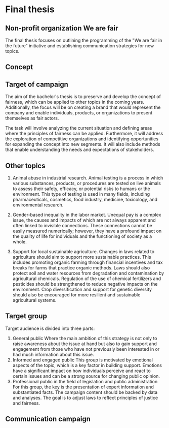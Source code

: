 # Final thesis
## Non-profit organization We are fair
The final thesis focuses on outlining the programming of the "We are fair in the future" initiative and establishing communication strategies for new topics. 

## Concept

## Target of campaign
The aim of the bachelor's thesis is to preserve and develop the concept of fairness, which can be applied to other topics in the coming years. Additionally, the focus will be on creating a brand that would represent the company and enable individuals, products, or organizations to present themselves as fair actors.

The task will involve analyzing the current situation and defining areas where the principles of fairness can be applied. Furthermore, it will address the exploration of competitive organizations and identifying opportunities for expanding the concept into new segments. It will also include methods that enable understanding the needs and expectations of stakeholders.

## Other topics
1. Animal abuse in industrial research.
Animal testing is a process in which various substances, products, or procedures are tested on live animals to assess their safety, efficacy, or potential risks to humans or the environment. This type of testing is used in many fields, including pharmaceuticals, cosmetics, food industry, medicine, toxicology, and environmental research.

3. Gender-based inequality in the labor market.
Unequal pay is a complex issue, the causes and impacts of which are not always apparent and often linked to invisible connections. These connections cannot be easily measured numerically; however, they have a profound impact on the quality of life for individuals and the functioning of society as a whole.

5. Support for local sustainable agriculture.
Changes in laws related to agriculture should aim to support more sustainable practices. This includes promoting organic farming through financial incentives and tax breaks for farms that practice organic methods. Laws should also protect soil and water resources from degradation and contamination by agricultural chemicals. Regulation of the use of chemical fertilizers and pesticides should be strengthened to reduce negative impacts on the environment. Crop diversification and support for genetic diversity should also be encouraged for more resilient and sustainable agricultural systems.

## Target group
Target audience is divided into three parts: 
1. General public
Where the main ambition of this strategy is not only to raise awareness about the issue at hand but also to gain support and engagement from those who have not previously been interested in or had much information about this issue.
3. Informed and engaged public
This group is motivated by emotional aspects of the topic, which is a key factor in building support. Emotions have a significant impact on how individuals perceive and react to certain issues and can be a strong source for changing public opinion.
4. Professional public in the field of legislation and public administration
For this group, the key is the presentation of expert information and substantiated facts. The campaign content should be backed by data and analyses. The goal is to adjust laws to reflect principles of justice and fairness.


## Communication campaign
